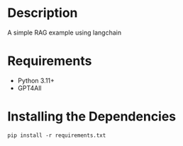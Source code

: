 # Description

A simple RAG example using langchain

# Requirements

- Python 3.11+
- GPT4All

# Installing the Dependencies

```
pip install -r requirements.txt
```